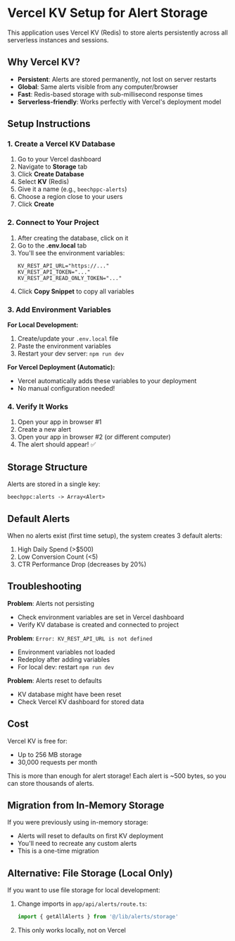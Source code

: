 # Vercel KV Setup for Alert Storage

This application uses Vercel KV (Redis) to store alerts persistently across all serverless instances and sessions.

## Why Vercel KV?

- **Persistent**: Alerts are stored permanently, not lost on server restarts
- **Global**: Same alerts visible from any computer/browser
- **Fast**: Redis-based storage with sub-millisecond response times
- **Serverless-friendly**: Works perfectly with Vercel's deployment model

## Setup Instructions

### 1. Create a Vercel KV Database

1. Go to your Vercel dashboard
2. Navigate to **Storage** tab
3. Click **Create Database**
4. Select **KV** (Redis)
5. Give it a name (e.g., `beechppc-alerts`)
6. Choose a region close to your users
7. Click **Create**

### 2. Connect to Your Project

1. After creating the database, click on it
2. Go to the **.env.local** tab
3. You'll see the environment variables:
   ```
   KV_REST_API_URL="https://..."
   KV_REST_API_TOKEN="..."
   KV_REST_API_READ_ONLY_TOKEN="..."
   ```
4. Click **Copy Snippet** to copy all variables

### 3. Add Environment Variables

**For Local Development:**
1. Create/update your `.env.local` file
2. Paste the environment variables
3. Restart your dev server: `npm run dev`

**For Vercel Deployment (Automatic):**
- Vercel automatically adds these variables to your deployment
- No manual configuration needed!

### 4. Verify It Works

1. Open your app in browser #1
2. Create a new alert
3. Open your app in browser #2 (or different computer)
4. The alert should appear! ✅

## Storage Structure

Alerts are stored in a single key:
```
beechppc:alerts -> Array<Alert>
```

## Default Alerts

When no alerts exist (first time setup), the system creates 3 default alerts:
1. High Daily Spend (>$500)
2. Low Conversion Count (<5)
3. CTR Performance Drop (decreases by 20%)

## Troubleshooting

**Problem**: Alerts not persisting
- Check environment variables are set in Vercel dashboard
- Verify KV database is created and connected to project

**Problem**: `Error: KV_REST_API_URL is not defined`
- Environment variables not loaded
- Redeploy after adding variables
- For local dev: restart `npm run dev`

**Problem**: Alerts reset to defaults
- KV database might have been reset
- Check Vercel KV dashboard for stored data

## Cost

Vercel KV is free for:
- Up to 256 MB storage
- 30,000 requests per month

This is more than enough for alert storage! Each alert is ~500 bytes, so you can store thousands of alerts.

## Migration from In-Memory Storage

If you were previously using in-memory storage:
- Alerts will reset to defaults on first KV deployment
- You'll need to recreate any custom alerts
- This is a one-time migration

## Alternative: File Storage (Local Only)

If you want to use file storage for local development:
1. Change imports in `app/api/alerts/route.ts`:
   ```ts
   import { getAllAlerts } from '@/lib/alerts/storage'
   ```
2. This only works locally, not on Vercel
